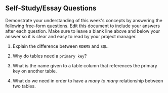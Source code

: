 ## Self-Study/Essay Questions

Demonstrate your understanding of this week's concepts by answering the following free-form questions. Edit this document to include your answers after each question. Make sure to leave a blank line above and below your answer so it is clear and easy to read by your project manager.

1. Explain the difference between `RDBMS` and `SQL`.

2) Why do tables need a `primary key`?

3. What is the name given to a table column that references the primary key on another table.

4) What do we need in order to have a _many to many_ relationship between two tables.
